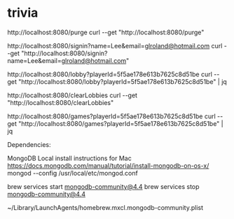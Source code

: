 # trivia

http://localhost:8080/purge
curl --get "http://localhost:8080/purge"

http://localhost:8080/signin?name=Lee&email=glroland@hotmail.com
curl --get "http://localhost:8080/signin?name=Lee&email=glroland@hotmail.com"

http://localhost:8080/lobby?playerId=5f5ae178e613b7625c8d51be
curl --get "http://localhost:8080/lobby?playerId=5f5ae178e613b7625c8d51be" | jq

http://localhost:8080/clearLobbies
curl --get "http://localhost:8080/clearLobbies"

http://localhost:8080/games?playerId=5f5ae178e613b7625c8d51be
curl --get "http://localhost:8080/games?playerId=5f5ae178e613b7625c8d51be" | jq


Dependencies:

MongoDB
Local install instructions for Mac
https://docs.mongodb.com/manual/tutorial/install-mongodb-on-os-x/
mongod --config /usr/local/etc/mongod.conf

brew services start mongodb-community@4.4
brew services stop mongodb-community@4.4

~/Library/LaunchAgents/homebrew.mxcl.mongodb-community.plist


